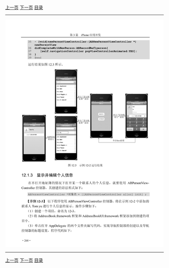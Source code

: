 [上一页](279.md) [下一页](281.md) [目录](../README.md)

***

![280](../images/280.png)

***

[上一页](279.md) [下一页](281.md) [目录](../README.md)